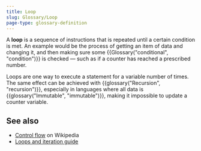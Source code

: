 ```yaml
---
title: Loop
slug: Glossary/Loop
page-type: glossary-definition
---
```


A **loop** is a sequence of instructions that is repeated until a certain condition is met. An example would be the process of getting an item of data and changing it, and then making sure some {{Glossary("conditional", "condition")}} is checked — such as if a counter has reached a prescribed number.

Loops are one way to execute a statement for a variable number of times. The same effect can be achieved with {{glossary("Recursion", "recursion")}}, especially in languages where all data is {{glossary("Immutable", "immutable")}}, making it impossible to update a counter variable.

## See also

- [Control flow](https://en.wikipedia.org/wiki/Control_flow#Loops) on Wikipedia
- [Loops and iteration guide](/en-US/docs/Web/JavaScript/Guide/Loops_and_iteration)
